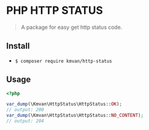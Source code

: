 # PHP HTTP STATUS

> A package for easy get http status code.

## Install

- `$ composer require kmvan/http-status`

## Usage

```php
<?php

var_dump(\Kmvan\HttpStatus\HttpStatus::OK);
// output: 200
var_dump(\Kmvan\HttpStatus\HttpStatus::NO_CONTENT);
// output: 204
```
